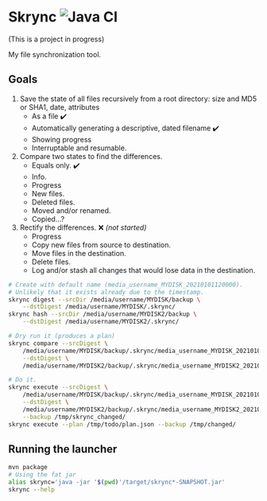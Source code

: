 Skrync ![Java CI](https://github.com/RyanSkraba/skrync/workflows/Java%20CI/badge.svg)
======

(This is a project in progress)

My file synchronization tool.

Goals
-----

1. Save the state of all files recursively from a root directory:
   size and MD5 or SHA1, date, attributes
   - As a file :heavy_check_mark:
   - Automatically generating a descriptive, dated filename :heavy_check_mark:
   - Showing progress 
   - Interruptable and resumable. 
2. Compare two states to find the differences.
   - Equals only. :heavy_check_mark:
   - Info.
   - Progress
   - New files.
   - Deleted files.
   - Moved and/or renamed.
   - Copied...?
3. Rectify the differences. :x: _(not started)_
   - Progress
   - Copy new files from source to destination.
   - Move files in the destination.
   - Delete files.
   - Log and/or stash all changes that would lose data in the destination.

```bash
# Create with default name (media_username_MYDISK_20210101120000).
# Unlikely that it exists already due to the timestamp.
skrync digest --srcDir /media/username/MYDISK/backup \
    --dstDigest /media/username/MYDISK/.skrync/
skrync hash --srcDir /media/username/MYDISK2/backup \
    --dstDigest /media/username/MYDISK2/.skrync/

# Dry run it (produces a plan)
skrync compare --srcDigest \
    /media/username/MYDISK/backup/.skrync/media_username_MYDISK_20210101120000 \
    --dstDigest \
    /media/username/MYDISK2/backup/.skrync/media_username_MYDISK2_20210101120010

# Do it.
skrync execute --srcDigest \
    /media/username/MYDISK/backup/.skrync/media_username_MYDISK_20210101120000 \
    --dstDigest \
    /media/username/MYDISK2/backup/.skrync/media_username_MYDISK2_20210101120010 \
    --backup /tmp/skrync_changed/
skrync execute --plan /tmp/todo/plan.json --backup /tmp/changed/
```

Running the launcher
--------------------

```bash
mvn package
# Using the fat jar
alias skrync='java -jar '$(pwd)'/target/skrync*-SNAPSHOT.jar'
skrync --help
```
